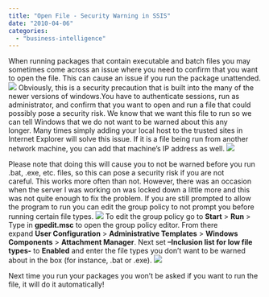 ```yaml
---
title: "Open File - Security Warning in SSIS"
date: "2010-04-06"
categories: 
  - "business-intelligence"
---
```


When running packages that contain executable and batch files you may sometimes come across an issue where you need to confirm that you want to open the file. This can cause an issue if you run the package unattended. ![](https://images.bradleyschacht.com/wp-content/uploads/2011/12/OpenFile1.png) Obviously, this is a security precaution that is built into the many of the newer versions of windows.You have to authenticate sessions, run as administrator, and confirm that you want to open and run a file that could possibly pose a security risk. We know that we want this file to run so we can tell Windows that we do not want to be warned about this any longer. Many times simply adding your local host to the trusted sites in Internet Explorer will solve this issue. If it is a file being run from another network machine, you can add that machine’s IP address as well. ![](https://images.bradleyschacht.com/wp-content/uploads/2011/12/OpenFile2.png)

Please note that doing this will cause you to not be warned before you run .bat, .exe, etc. files, so this can pose a security risk if you are not careful. This works more often than not. However, there was an occasion when the server I was working on was locked down a little more and this was not quite enough to fix the problem. If you are still prompted to allow the program to run you can edit the group policy to not prompt you before running certain file types. ![](https://images.bradleyschacht.com/wp-content/uploads/2011/12/OpenFile3.png) To edit the group policy go to **Start** > **Run** > Type in **gpedit.msc** to open the group policy editor. From there expand **User Configuration** \> **Administrative Templates** > **Windows Components** \> **Attachment Manager**. Next set **–Inclusion list for low file types-** to **Enabled** and enter the file types you don’t want to be warned about in the box (for instance, .bat or .exe). ![](https://images.bradleyschacht.com/wp-content/uploads/2011/12/OpenFile4.png)

Next time you run your packages you won’t be asked if you want to run the file, it will do it automatically!
